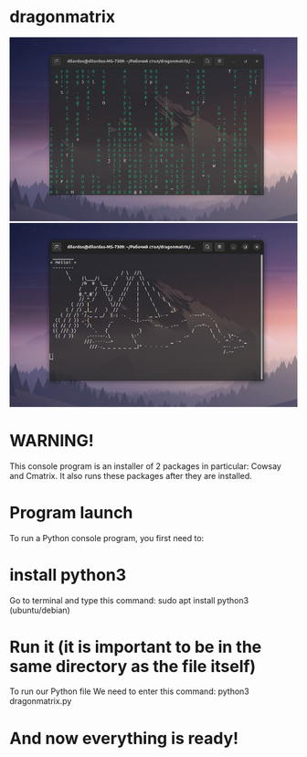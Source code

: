 # dragonmatrix

![cmatrix](https://github.com/twixxqz/dragonmatrix/blob/main/img/%D0%A1%D0%BD%D0%B8%D0%BC%D0%BE%D0%BA%20%D1%8D%D0%BA%D1%80%D0%B0%D0%BD%D0%B0%20%D0%BE%D1%82%202022-10-08%2012-58-57.png)
![cowsay](https://github.com/twixxqz/dragonmatrix/blob/main/img/%D0%A1%D0%BD%D0%B8%D0%BC%D0%BE%D0%BA%20%D1%8D%D0%BA%D1%80%D0%B0%D0%BD%D0%B0%20%D0%BE%D1%82%202022-10-08%2012-59-16.png)

# WARNING!
This console program is an installer of 2 packages
in particular: Cowsay and Cmatrix.
It also runs these packages after they are installed.

# Program launch

To run a Python console program, you first need to:
# install python3
Go to terminal and type this command:
sudo apt install python3 (ubuntu/debian)
# Run it (it is important to be in the same directory as the file itself)
To run our Python file
We need to enter this command:
python3 dragonmatrix.py

# And now everything is ready!
